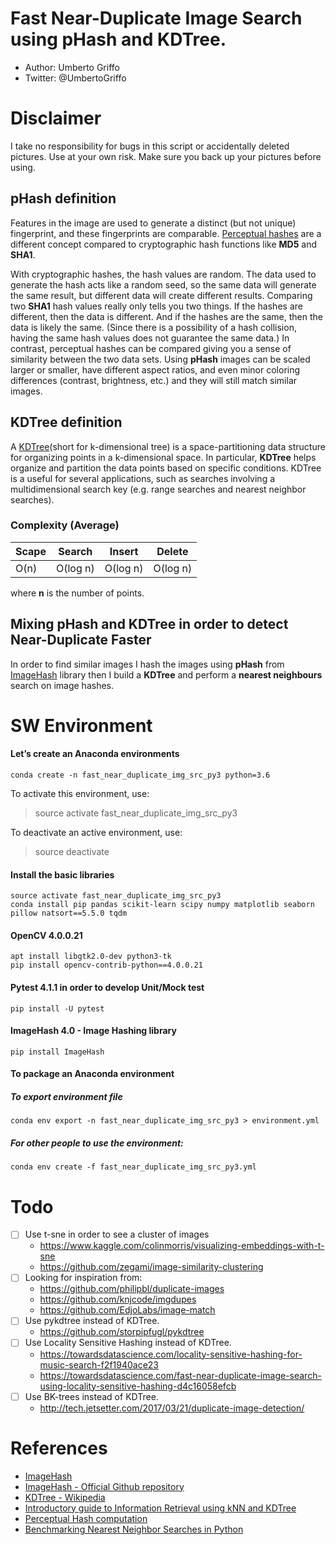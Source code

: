 # Fast Near-Duplicate Image Search using pHash and KDTree.
* Author: Umberto Griffo
* Twitter: @UmbertoGriffo

Disclaimer
==========
I take no responsibility for bugs in this script or accidentally deleted pictures. 
Use at your own risk. Make sure you back up your pictures before using.

## pHash definition

Features in the image are used to generate a distinct (but not unique) fingerprint, and these fingerprints are comparable.
[Perceptual hashes](http://hackerfactor.com/blog/index.php%3F/archives/432-Looks-Like-It.html) are a different concept compared to cryptographic hash functions like **MD5** and **SHA1**.

With cryptographic hashes, the hash values are random. The data used to generate the hash acts like a random seed, 
so the same data will generate the same result, but different data will create different results.
Comparing two **SHA1** hash values really only tells you two things. 
If the hashes are different, then the data is different. 
And if the hashes are the same, then the data is likely the same. 
(Since there is a possibility of a hash collision, having the same hash values does not guarantee the same data.) 
In contrast, perceptual hashes can be compared giving you a sense of similarity between the two data sets.
Using **pHash** images can be scaled larger or smaller, have different aspect ratios, and even minor coloring differences 
(contrast, brightness, etc.) and they will still match similar images.

## KDTree definition
A [KDTree](https://en.wikipedia.org/wiki/K-d_tree)(short for k-dimensional tree) is a space-partitioning data structure for organizing 
points in a k-dimensional space. 
In particular, **KDTree** helps organize and partition the data points based on specific conditions.
KDTree is a useful for several applications, such as searches involving a multidimensional search key (e.g. range searches and nearest neighbor searches).

### Complexity (Average)

|Scape|Search|Insert|Delete|
|-----|-----|-----|-----|
|O(n)|O(log n)|O(log n)|O(log n)|

where **n** is the number of points.

## Mixing pHash and KDTree in order to detect Near-Duplicate Faster

In order to find similar images I hash the images using **pHash** from [ImageHash](https://pypi.org/project/ImageHash/) library
then I build a **KDTree** and perform a **nearest neighbours** search on image hashes.

SW Environment
==============
#### Let’s create an Anaconda environments
```
conda create -n fast_near_duplicate_img_src_py3 python=3.6
```

 To activate this environment, use:
 > source activate fast_near_duplicate_img_src_py3

 To deactivate an active environment, use:
 > source deactivate

#### Install the basic libraries
```
source activate fast_near_duplicate_img_src_py3
conda install pip pandas scikit-learn scipy numpy matplotlib seaborn pillow natsort==5.5.0 tqdm
```
#### OpenCV 4.0.0.21
```
apt install libgtk2.0-dev python3-tk
pip install opencv-contrib-python==4.0.0.21
```
#### Pytest 4.1.1 in order to develop Unit/Mock test
```
pip install -U pytest
```
#### ImageHash 4.0 - Image Hashing library
```
pip install ImageHash
```

#### To package an Anaconda environment

##### To export environment file
```
conda env export -n fast_near_duplicate_img_src_py3 > environment.yml
```
##### For other people to use the environment:
```
conda env create -f fast_near_duplicate_img_src_py3.yml
```

Todo
====
- [ ] Use t-sne in order to see a cluster of images 
    - https://www.kaggle.com/colinmorris/visualizing-embeddings-with-t-sne
    - https://github.com/zegami/image-similarity-clustering
- [ ] Looking for inspiration from:
    - https://github.com/philipbl/duplicate-images
    - https://github.com/knjcode/imgdupes
    - https://github.com/EdjoLabs/image-match
- [ ] Use pykdtree instead of KDTree.
    - https://github.com/storpipfugl/pykdtree
- [ ] Use Locality Sensitive Hashing instead of KDTree.
    - https://towardsdatascience.com/locality-sensitive-hashing-for-music-search-f2f1940ace23
    - https://towardsdatascience.com/fast-near-duplicate-image-search-using-locality-sensitive-hashing-d4c16058efcb
- [ ] Use BK-trees instead of KDTree.
    - http://tech.jetsetter.com/2017/03/21/duplicate-image-detection/
   

References
==========

* [ImageHash](https://pypi.org/project/ImageHash/)
* [ImageHash - Official Github repository](https://github.com/JohannesBuchner/imagehash)
* [KDTree - Wikipedia](https://en.wikipedia.org/wiki/K-d_tree)
* [Introductory guide to Information Retrieval using kNN and KDTree](https://www.analyticsvidhya.com/blog/2017/11/information-retrieval-using-kdtree/)
* [Perceptual Hash computation](http://www.hackerfactor.com/blog/index.php?/archives/432-Looks-Like-It.htm)
* [Benchmarking Nearest Neighbor Searches in Python](https://jakevdp.github.io/blog/2013/04/29/benchmarking-nearest-neighbor-searches-in-python/)